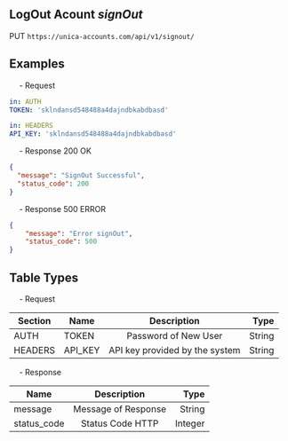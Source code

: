 ## LogOut Acount *signOut*

<p class="route_text">
    <span class="method-PUT">PUT</span> <code>https://unica-accounts.com/api/v1/signout/</code>
</p>

<h2>
    Examples
</h2>

<p class="text_endpoint">
    &emsp; - Request
</p>

```yaml
in: AUTH
TOKEN: 'sklndansd548488a4dajndbkabdbasd'
```

```yaml
in: HEADERS
API_KEY: 'sklndansd548488a4dajndbkabdbasd'
```


<p class="text_endpoint">
    &emsp; - Response 200 OK
</p>

```json
{
  "message": "SignOut Successful",
  "status_code": 200
}

```

<p class="text_endpoint">
    &emsp; - Response 500 ERROR
</p>

```json
{
    "message": "Error signOut",
    "status_code": 500
}

```

<h2>
    Table Types
</h2>
<p class="text_endpoint">
    &emsp; - Request
</p>

| Section | Name    |           Description          |   Type |
| ------- | ------- |:------------------------------:| ------:|
| AUTH    | TOKEN   |      Password of New User      | String |
| HEADERS | API_KEY | API key provided by the system | String |

<p class="text_endpoint">
    &emsp; - Response
</p>

| Name        |     Description     |       Type |
| ----------- |:-------------------:| ----------:|
| message     | Message of Response |     String |
| status_code |   Status Code HTTP  |    Integer |